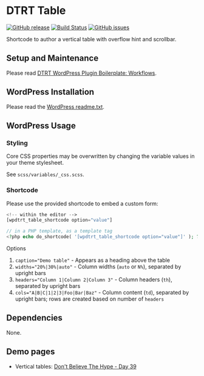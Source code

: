 # DTRT Table

[![GitHub release](https://img.shields.io/github/v/tag/dotherightthing/wpdtrt-table)](https://github.com/dotherightthing/wpdtrt-table/releases) [![Build Status](https://github.com/dotherightthing/wpdtrt-table/workflows/Build%20and%20release%20if%20tagged/badge.svg)](https://github.com/dotherightthing/wpdtrt-table/actions?query=workflow%3A%22Build+and+release+if+tagged%22) [![GitHub issues](https://img.shields.io/github/issues/dotherightthing/wpdtrt-table.svg)](https://github.com/dotherightthing/wpdtrt-table/issues)

Shortcode to author a vertical table with overflow hint and scrollbar.

## Setup and Maintenance

Please read [DTRT WordPress Plugin Boilerplate: Workflows](https://github.com/dotherightthing/wpdtrt-plugin-boilerplate/wiki/Workflows).

## WordPress Installation

Please read the [WordPress readme.txt](readme.txt).

## WordPress Usage

### Styling

Core CSS properties may be overwritten by changing the variable values in your theme stylesheet.

See `scss/variables/_css.scss`.

### Shortcode

Please use the provided shortcode to embed a custom form:

```php
<!-- within the editor -->
[wpdtrt_table_shortcode option="value"]

// in a PHP template, as a template tag
<?php echo do_shortcode( '[wpdtrt_table_shortcode option="value"]' ); ?>
```

Options

1. `caption="Demo table"` - Appears as a heading above the table
2. `widths="20%|30%|auto"` - Column widths (`auto` or `N%`), separated by upright bars
3. `headers="Column 1|Column 2|Column 3"` - Column headers (`th`), separated by upright bars
4. `cols="A|B|C|1|2|3|Foo|Bar|Baz"` - Column content (`td`), separated by upright bars; rows are created based on number of `headers`

## Dependencies

None.

## Demo pages

* Vertical tables: [Don't Believe The Hype - Day 39](https://dontbelievethehype.co.nz/tourdiaries/asia/east-asia/mongolia/39/kharkhorin/)
